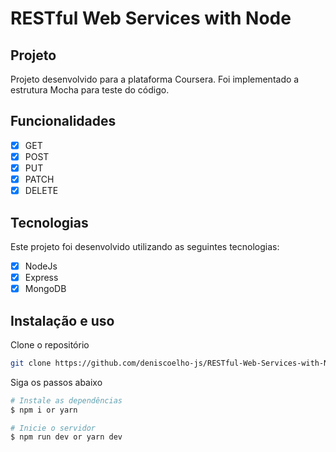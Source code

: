 # RESTful Web Services with Node

## Projeto

Projeto desenvolvido para a plataforma Coursera. Foi implementado a estrutura Mocha
para teste do código.

## Funcionalidades

- [x] GET
- [x] POST
- [x] PUT
- [x] PATCH
- [x] DELETE

## Tecnologias

Este projeto foi desenvolvido utilizando as seguintes tecnologias:

- [x] NodeJs
- [x] Express
- [x] MongoDB

## Instalação e uso

Clone o repositório

```bash
git clone https://github.com/deniscoelho-js/RESTful-Web-Services-with-Node.git

```

Siga os passos abaixo

```bash
# Instale as dependências
$ npm i or yarn

# Inicie o servidor
$ npm run dev or yarn dev
```

